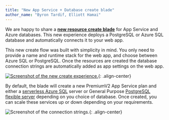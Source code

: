 ```yaml
---
title: "New App Service + Database create blade"
author_name: "Byron Tardif, Elliott Hamai"
---
```


We are happy to share a [**new resource create blade**](https://portal.azure.com/?feature.customportal=false#create/Microsoft.AppServiceWebAppDatabaseV3) for App Service and Azure databases. This new experience deploys a PostgreSQL or Azure SQL database and automatically connects it to your web app.

This new create flow was built with simplicity in mind. You only need to provide a name and runtime stack for the web app, and choose between Azure SQL or PostgreSQL. Once the resources are created the database connection strings are automatically added as app settings on the web app.

[![Screenshot of the new create experience.]({{site.baseurl}}/media/2021/01/webapp+db-create.png)](https://portal.azure.com/?feature.customportal=false#create/Microsoft.AppServiceWebAppDatabaseV3){: .align-center}

By default, the  blade will create a new PremiumV2 App Service plan and either a [serverless Azure SQL](https://docs.microsoft.com/azure/azure-sql/database/serverless-tier-overview) server or General Purpose [PostgreSQL flexible server](https://docs.microsoft.com/azure/postgresql/flexible-server/) depending on you choice of database. Once created, you can scale these services up or down depending on your requirements.

![Screenshot of the connection strings.]({{site.baseurl}}/media/2021/01/webapp+db-connection-strings.png){: .align-center}
